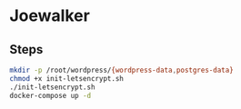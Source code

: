 # Joewalker

## Steps

```bash
mkdir -p /root/wordpress/{wordpress-data,postgres-data}
chmod +x init-letsencrypt.sh
./init-letsencrypt.sh
docker-compose up -d
```
